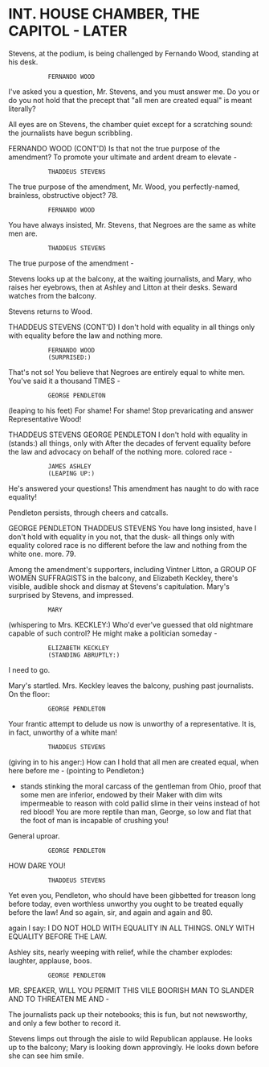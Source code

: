 # INT. HOUSE CHAMBER, THE CAPITOL - LATER

Stevens, at the podium, is being challenged by Fernando Wood,
standing at his desk.

			   FERNANDO WOOD
I've asked you a question, Mr.
Stevens, and you must answer me. Do
you or do you not hold that the
precept that "all men are created
equal" is meant literally?

All eyes are on Stevens, the chamber quiet except for a
scratching sound: the journalists have begun scribbling.

FERNANDO WOOD (CONT'D)
Is that not the true purpose of the
amendment? To promote your ultimate
and ardent dream to elevate -

			   THADDEUS STEVENS
The true purpose of the amendment,
Mr. Wood, you perfectly-named,
brainless, obstructive object?
78.

			   FERNANDO WOOD
You have always insisted, Mr.
Stevens, that Negroes are the same
as white men are.

			   THADDEUS STEVENS
The true purpose of the amendment -

Stevens looks up at the balcony, at the waiting journalists,
and Mary, who raises her eyebrows, then at Ashley and Litton
at their desks. Seward watches from the balcony.

Stevens returns to Wood.

THADDEUS STEVENS (CONT'D)
I don't hold with equality in all
things only with equality before
the law and nothing more.

			   FERNANDO WOOD
			   (SURPRISED:)
That's not so! You believe that
Negroes are entirely equal to white
men. You've said it a thousand
			   TIMES -

			   GEORGE PENDLETON
(leaping to his feet)
For shame! For shame! Stop
prevaricating and answer
Representative Wood!

THADDEUS STEVENS GEORGE PENDLETON
I don't hold with equality in (stands:)
all things, only with After the decades of fervent
equality before the law and advocacy on behalf of the
nothing more. colored race -

			   JAMES ASHLEY
			   (LEAPING UP:)
He's answered your questions! This
amendment has naught to do with
race equality!

Pendleton persists, through cheers and catcalls.

GEORGE PENDLETON THADDEUS STEVENS
You have long insisted, have I don't hold with equality in
you not, that the dusk- all things only with equality
colored race is no different before the law and nothing
from the white one. more.
79.

Among the amendment's supporters, including Vintner Litton, a
GROUP OF WOMEN SUFFRAGISTS in the balcony, and Elizabeth
Keckley, there's visible, audible shock and dismay at
Stevens's capitulation. Mary's surprised by Stevens, and
impressed.

			   MARY
(whispering to Mrs.
			   KECKLEY:)
Who'd ever've guessed that old
nightmare capable of such control?
He might make a politician someday -

			   ELIZABETH KECKLEY
			   (STANDING ABRUPTLY:)
I need to go.

Mary's startled. Mrs. Keckley leaves the balcony, pushing
past journalists. On the floor:

			   GEORGE PENDLETON
Your frantic attempt to delude us
now is unworthy of a
representative. It is, in fact,
unworthy of a white man!

			   THADDEUS STEVENS
(giving in to his anger:)
How can I hold that all men are
created equal, when here before me -
(pointing to Pendleton:)
- stands stinking the moral carcass
of the gentleman from Ohio, proof
that some men are inferior, endowed
by their Maker with dim wits
impermeable to reason with cold
pallid slime in their veins instead
of hot red blood! You are more
reptile than man, George, so low
and flat that the foot of man is
incapable of crushing you!

General uproar.

			   GEORGE PENDLETON
HOW DARE YOU!

			   THADDEUS STEVENS
Yet even you, Pendleton, who should
have been gibbetted for treason
long before today, even worthless
unworthy you ought to be treated
equally before the law! And so
again, sir, and again and again and
80.

again I say: I DO NOT HOLD WITH
EQUALITY IN ALL THINGS. ONLY WITH
EQUALITY BEFORE THE LAW.

Ashley sits, nearly weeping with relief, while the chamber
explodes: laughter, applause, boos.

			   GEORGE PENDLETON
MR. SPEAKER, WILL YOU PERMIT THIS
VILE BOORISH MAN TO SLANDER AND TO
THREATEN ME AND -

The journalists pack up their notebooks; this is fun, but not
newsworthy, and only a few bother to record it.

Stevens limps out through the aisle to wild Republican
applause. He looks up to the balcony; Mary is looking down
approvingly. He looks down before she can see him smile.
